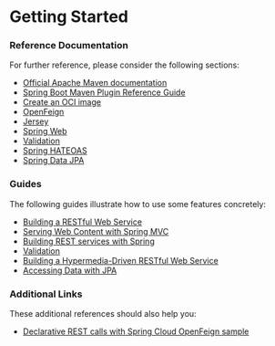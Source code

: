 # Getting Started

### Reference Documentation
For further reference, please consider the following sections:

* [Official Apache Maven documentation](https://maven.apache.org/guides/index.html)
* [Spring Boot Maven Plugin Reference Guide](https://docs.spring.io/spring-boot/docs/2.6.7-SNAPSHOT/maven-plugin/reference/html/)
* [Create an OCI image](https://docs.spring.io/spring-boot/docs/2.6.7-SNAPSHOT/maven-plugin/reference/html/#build-image)
* [OpenFeign](https://docs.spring.io/spring-cloud-openfeign/docs/current/reference/html/)
* [Jersey](https://docs.spring.io/spring-boot/docs/2.6.7-SNAPSHOT/reference/htmlsingle/#boot-features-jersey)
* [Spring Web](https://docs.spring.io/spring-boot/docs/2.6.7-SNAPSHOT/reference/htmlsingle/#boot-features-developing-web-applications)
* [Validation](https://docs.spring.io/spring-boot/docs/2.6.7-SNAPSHOT/reference/htmlsingle/#boot-features-validation)
* [Spring HATEOAS](https://docs.spring.io/spring-boot/docs/2.6.7-SNAPSHOT/reference/htmlsingle/#boot-features-spring-hateoas)
* [Spring Data JPA](https://docs.spring.io/spring-boot/docs/2.6.7-SNAPSHOT/reference/htmlsingle/#boot-features-jpa-and-spring-data)

### Guides
The following guides illustrate how to use some features concretely:

* [Building a RESTful Web Service](https://spring.io/guides/gs/rest-service/)
* [Serving Web Content with Spring MVC](https://spring.io/guides/gs/serving-web-content/)
* [Building REST services with Spring](https://spring.io/guides/tutorials/bookmarks/)
* [Validation](https://spring.io/guides/gs/validating-form-input/)
* [Building a Hypermedia-Driven RESTful Web Service](https://spring.io/guides/gs/rest-hateoas/)
* [Accessing Data with JPA](https://spring.io/guides/gs/accessing-data-jpa/)

### Additional Links
These additional references should also help you:

* [Declarative REST calls with Spring Cloud OpenFeign sample](https://github.com/spring-cloud-samples/feign-eureka)

